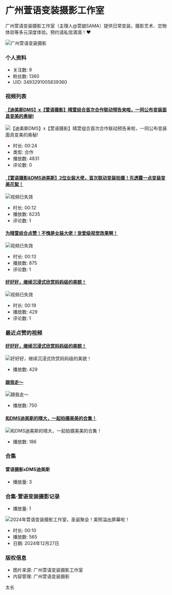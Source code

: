 # 广州萱语变装摄影工作室

广州萱语变装摄影工作室（主理人@萱娘SAMA）提供日常变装，摄影艺术、恋物体验等多元深度体验。预约请私信滴滴！❤️

![广州萱语变装摄影](//i2.hdslb.com/bfs/face/74f86b5b42da560d4eb0e3d0730579d8e601731d.jpg@240w_240h_1c_1s_!web-avatar-space-header.avif)

### 个人资料

- 关注数: 9
- 粉丝数: 1360
- UID: 3493291005839360

### 视频列表

#### [【迪美斯DMS】x【萱语摄影】晴萱组合首次合作联动预告来啦，一同公布变装面具变美的奥秘!](//www.bilibili.com/video/BV1MucbeWENt/)

![【迪美斯DMS】x【萱语摄影】晴萱组合首次合作联动预告来啦，一同公布变装面具变美的奥秘!](//i2.hdslb.com/bfs/archive/1e3cee41cbe0b96bc427905598b0cd6246f09e34.jpg@320w_200h_1c_!web-space-index-coinsvideo.webp)

- 时长: 00:24
- 类型: 合作
- 播放数: 4831
- 评论数: 0

#### [【萱语摄影&DMS迪美斯】2位女装大佬，首次联动变装拍摄！先透露一点变装变美花絮！](//www.bilibili.com/video/BV1BGc8e3EUK/)

![视频已失效](//i2.hdslb.com/bfs/archive/276b5004391f15a633ea0187476a61f333cc62e2.jpg@320w_200h_1c_!web-space-index-myseries.webp)

- 时长: 00:12
- 播放数: 6235
- 评论数: 1

#### [为晴萱组合点赞！不愧是女装大佬！宠爱级视觉效果啊！](//www.bilibili.com/video/BV1YCc6efE3q/)

![视频已失效](//i1.hdslb.com/bfs/archive/3d438c8d16afe613fda1230d8e7e7b661e16e425.jpg@320w_200h_1c_!web-space-index-myseries.webp)

- 时长: 00:13
- 播放数: 875
- 评论数: 1

#### [好好好，继续沉浸式欣赏妈妈级的美貌！](//www.bilibili.com/video/BV1V3wreeEBF/)

![视频已失效](//i2.hdslb.com/bfs/archive/cf3d5ecff1d8dc91338a750b2d50145c5bdfb1e9.jpg@320w_200h_1c_!web-space-index-myseries.webp)

- 时长: 00:19
- 播放数: 429
- 评论数: 1

### 最近点赞的视频

#### [好好好，继续沉浸式欣赏妈妈级的美貌！](//www.bilibili.com/video/BV1V3wreeEBF/)

![好好好，继续沉浸式欣赏妈妈级的美貌！](//i2.hdslb.com/bfs/archive/cf3d5ecff1d8dc91338a750b2d50145c5bdfb1e9.jpg@320w_200h_1c_!web-space-index-coinsvideo.webp)

- 播放数: 429

#### [跟我走～](//www.bilibili.com/video/BV1KFcRexEFd/)

![跟我走～](//i1.hdslb.com/bfs/archive/bc70fb89a700d0fff356936da9bd1f02bdfb89fc.jpg@320w_200h_1c_!web-space-index-coinsvideo.webp)

- 播放数: 750

#### [和DMS迪美斯的晴大，一起拍摄美美的合集！](//www.bilibili.com/video/BV1Rzc6eaEiP/)

![和DMS迪美斯的晴大，一起拍摄美美的合集！](//i1.hdslb.com/bfs/archive/51c1c74d7f07a2f3ad28021ec17318a5450b57b4.jpg@320w_200h_1c_!web-space-index-coinsvideo.webp)

- 播放数: 186

### 合集

#### 萱语摄影xDMS迪美斯

- 播放量: 3

### 合集·萱语变装摄影记录

- 播放量: 1

![2024年萱语变装摄影工作室，圣诞聚会！美照溢出屏幕啦！](//i1.hdslb.com/bfs/archive/80cbfc84f23a5ce00ed0bd0adc298abd1991e0ef.jpg@320w_200h_1c_!web-space-index-myseries.webp)

- 时长: 00:10
- 播放数: 565
- 日期: 2024年12月27日

### 版权信息

- 图片来源: 广州萱语变装摄影工作室
- 内容管理: 广州萱语变装摄影

太长